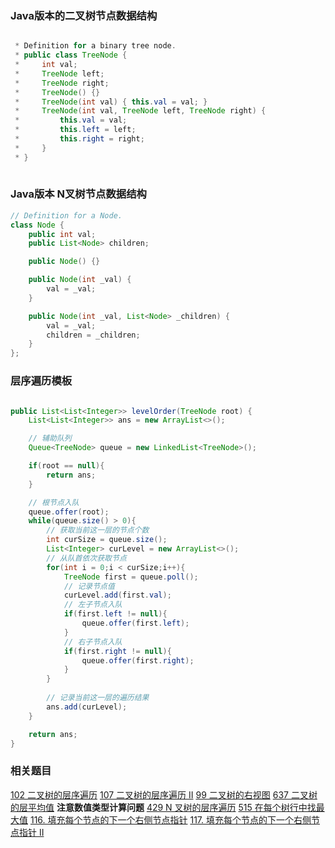 ### Java版本的二叉树节点数据结构
``` Java

 * Definition for a binary tree node.
 * public class TreeNode {
 *     int val;
 *     TreeNode left;
 *     TreeNode right;
 *     TreeNode() {}
 *     TreeNode(int val) { this.val = val; }
 *     TreeNode(int val, TreeNode left, TreeNode right) {
 *         this.val = val;
 *         this.left = left;
 *         this.right = right;
 *     }
 * }
 
```

### Java版本 N叉树节点数据结构
``` Java
// Definition for a Node.
class Node {
    public int val;
    public List<Node> children;

    public Node() {}

    public Node(int _val) {
        val = _val;
    }

    public Node(int _val, List<Node> _children) {
        val = _val;
        children = _children;
    }
};
```

### 层序遍历模板
``` Java

public List<List<Integer>> levelOrder(TreeNode root) {
    List<List<Integer>> ans = new ArrayList<>();

    // 辅助队列
    Queue<TreeNode> queue = new LinkedList<TreeNode>();

    if(root == null){
        return ans;
    }

    // 根节点入队
    queue.offer(root);
    while(queue.size() > 0){
        // 获取当前这一层的节点个数
        int curSize = queue.size();
        List<Integer> curLevel = new ArrayList<>();
        // 从队首依次获取节点
        for(int i = 0;i < curSize;i++){
            TreeNode first = queue.poll();
            // 记录节点值
            curLevel.add(first.val);
            // 左子节点入队
            if(first.left != null){
                queue.offer(first.left);
            }
            // 右子节点入队
            if(first.right != null){
                queue.offer(first.right);
            }
        }
        
        // 记录当前这一层的遍历结果
        ans.add(curLevel);
    }

    return ans;
}

```

### 相关题目
[102 二叉树的层序遍历](https://leetcode.cn/problems/binary-tree-level-order-traversal/)
[107 二叉树的层序遍历 II](https://leetcode.cn/problems/binary-tree-level-order-traversal-ii/)
[99 二叉树的右视图](https://leetcode.cn/problems/binary-tree-right-side-view/)
[637 二叉树的层平均值](https://leetcode.cn/problems/average-of-levels-in-binary-tree/) **注意数值类型计算问题**
[429 N 叉树的层序遍历](https://leetcode.cn/problems/n-ary-tree-level-order-traversal/)
[515 在每个树行中找最大值](https://leetcode.cn/problems/find-largest-value-in-each-tree-row/)
[116. 填充每个节点的下一个右侧节点指针](https://leetcode.cn/problems/populating-next-right-pointers-in-each-node/)
[117. 填充每个节点的下一个右侧节点指针 II](https://leetcode.cn/problems/populating-next-right-pointers-in-each-node-ii/)





